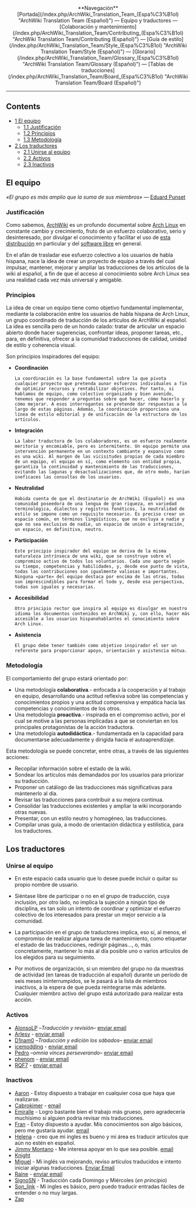 <center>**Navegación**</center>

<center>[Portada](/index.php/ArchWiki_Translation_Team_(Espa%C3%B1ol) "ArchWiki Translation Team (Español)") — <a class="mw-selflink selflink">Equipo y traductores</a> — [Colaboración y mantenimiento](/index.php/ArchWiki_Translation_Team/Contributing_(Espa%C3%B1ol) "ArchWiki Translation Team/Contributing (Español)") — [Guía de estilo](/index.php/ArchWiki_Translation_Team/Style_(Espa%C3%B1ol) "ArchWiki Translation Team/Style (Español)") — [Glorario](/index.php/ArchWiki_Translation_Team/Glossary_(Espa%C3%B1ol) "ArchWiki Translation Team/Glossary (Español)") — [Tablas de traducciones](/index.php/ArchWiki_Translation_Team/Board_(Espa%C3%B1ol) "ArchWiki Translation Team/Board (Español)")</center>

* * *

## Contents

*   [1 El equipo](#El_equipo)
    *   [1.1 Justificación](#Justificaci.C3.B3n)
    *   [1.2 Principios](#Principios)
    *   [1.3 Metodología](#Metodolog.C3.ADa)
*   [2 Los traductores](#Los_traductores)
    *   [2.1 Unirse al equipo](#Unirse_al_equipo)
    *   [2.2 Activos](#Activos)
    *   [2.3 Inactivos](#Inactivos)

## El equipo

*«El grupo es más amplio que la suma de sus miembros»* — [Eduard Punset](https://en.wikipedia.org/wiki/es:Eduardo_Punset "wikipedia:es:Eduardo Punset")

### Justificación

Como sabemos, [ArchWiki](/index.php/ArchWiki:About_(Espa%C3%B1ol) "ArchWiki:About (Español)") es un profundo documental sobre [Arch Linux](/index.php/Arch_Linux_(Espa%C3%B1ol) "Arch Linux (Español)") en constante cambio y crecimiento, fruto de un esfuerzo colaborativo, serio y desinteresado, por divulgar el conocimiento y facilitar el uso de [esta distribución](https://en.wikipedia.org/wiki/es:Arch_Linux "wikipedia:es:Arch Linux") en particular y del [software libre](https://en.wikipedia.org/wiki/es:Software_libre "wikipedia:es:Software libre") en general.

En el afán de trasladar ese esfuerzo colectivo a los usuarios de habla hispana, nace la idea de crear un proyecto de equipo a través del cual impulsar, mantener, mejorar y ampliar las traducciones de los artículos de la wiki al español, a fin de que el acceso al conocimiento sobre Arch Linux sea una realidad cada vez más universal y amigable.

### Principios

La idea de crear un equipo tiene como objetivo fundamental implementar, mediante la colaboración entre los usuarios de habla hispana de Arch Linux, un grupo coordinado de traducción de los artículos de ArchWiki al español. La idea es sencilla pero de un hondo calado: tratar de articular un espacio abierto donde hacer sugerencias, confrontar ideas, proponer tareas, etc., para, en definitiva, ofrecer a la comunidad traducciones de calidad, unidad de estilo y coherencia visual.

Son principios inspiradores del equipo:

*   **Coordinación**

    	La coordinación es la base fundamental sobre la que pivota cualquier proyecto que pretenda aunar esfuerzos individuales a fin de optimizar recursos y rentabilizar objetivos. Por tanto, si hablamos de equipo, como colectivo organizado y bien avenido, tenemos que responder a preguntas sobre qué hacer, cómo hacerlo y cómo mejorar. A esos interrogantes se pretende dar respuestas a lo largo de estas páginas. Además, la coordinación proporciona una línea de estilo editorial y de unificación de la estructura de los artículos.

*   **Integración**

    	La labor traductora de los colaboradores, es un esfuerzo realmente meritorio y encomiable, pero es intermitente. Un equipo permite una intervención permanente en un contexto cambiante y expansivo como es una wiki. Al margen de las vicisitudes propias de cada miembro de un equipo, el equipo en sí, como elemento con entidad propia, garantiza la continuidad y mantenimiento de las traducciones, evitando las lagunas y desactualizaciones que, de otro modo, harían ineficaces las consultas de los usuarios.

*   **Neutralidad**

    	Habida cuenta de que el destinatario de ArchWiki (Español) es una comunidad poseedora de una lengua de gran riqueza, en variedad terminológica, dialectos y registros fonéticos, la neutralidad de estilo se impone como un requisito necesario. Es preciso crear un espacio común, en términos lingüísticos, que no excluya a nadie y que no sea exclusivo de nadie, un espacio de unión e integración, un espacio, en definitiva, neutro.

*   **Participación**

    	Este principio inspirador del equipo se deriva de la misma naturaleza intrínseca de una wiki, que se construye sobre el compromiso activo de todos los voluntarios. Cada uno aporta según su tiempo, competencias y habilidades, y, desde ese punto de vista, todas las contribuciones son igualmente valiosas e importantes. Ninguna «parte» del equipo destaca por encima de las otras, todas son imprescindibles para formar el todo y, desde esa perspectiva, todas son iguales y necesarias.

*   **Accesibilidad**

    	Otro principio rector que inspira al equipo es divulgar en nuestro idioma los documentos contenidos en ArchWiki y, con ello, hacer más accesible a los usuarios hispanohablantes el conocimiento sobre Arch Linux.

*   **Asistencia**

    	El grupo debe tener también como objetivo inspirador el ser un referente para proporcionar apoyo, orientación y asistencia mútua.

### Metodología

El comportamiento del grupo estará orientado por:

*   Una metodología **colaborativa**.- enfocada a la cooperación y al trabajo en equipo, desarrollando una actitud reflexiva sobre las competencias y conocimientos propios y una actitud comprensiva y empática hacia las competencias y conocimientos de los otros.
*   Una metodología **proactiva**.- inspirada en el compromiso activo, por el cual se motive a las personas implicadas a que se conviertan en los principales protagonistas de la acción traductora.
*   Una metodología **autodidáctica**.- fundamentada en la capacidad para documentarse adecuadamente y dirigida hacia el autoaprendizaje.

Esta metodología se puede concretar, entre otras, a través de las siguientes acciones:

*   Recopilar información sobre el estado de la wiki.
*   Sondear los artículos más demandados por los usuarios para priorizar su traducción.
*   Proponer un catálogo de las traducciones más significativas para mántenerlo al día.
*   Revisar las traducciones para contribuir a su mejora continua.
*   Consolidar las traducciones existentes y ampliar la wiki incorporando otras nuevas.
*   Presentar, con un estilo neutro y homogéneo, las traducciones.
*   Compilar unas guía, a modo de orientación didáctica y estilística, para los traductores.

## Los traductores

### Unirse al equipo

*   En este espacio cada usuario que lo desee puede incluir o quitar su propio nombre de usuario.

*   Siéntase libre de participar o no en el grupo de traducción, cuya inclusión, por otro lado, no implica la sujeción a ningún tipo de disciplina, es tan solo un intento de coordinar y optimizar el esfuerzo colectivo de los interesados para prestar un mejor servicio a la comunidad.

*   La participación en el grupo de traductores implica, eso sí, al menos, el compromiso de realizar alguna tarea de mantenimiento, como etiquetar el estado de las traducciones, redirigir páginas..., o, más concretamente, mantener lo más al día posible uno o varios artículos de los elegidos para su seguimiento.

*   Por motivos de organización, si un miembro del grupo no da muestras de actividad (en tareas de traducción al español) durante un período de seis meses ininterrumpidos, se le pasará a la lista de miembros inactivos, a la espera de que pueda reintegrarse más adelante. Cualquier miembro activo del grupo está autorizado para realizar esta acción.

### Activos

*   [AlonsoLP](/index.php/User:AlonsoLP "User:AlonsoLP") –*Traducción y revisión*– [enviar email](/index.php/Special:EmailUser/AlonsoLP "Special:EmailUser/AlonsoLP")
*   [Arlesy](/index.php/User:Arlesy "User:Arlesy") - [enviar email](/index.php/Special:EmailUser/Arlesy "Special:EmailUser/Arlesy")
*   [D1nam0](/index.php/User:D1nam0 "User:D1nam0") –*Traducción y edición los sábados*– [enviar email](/index.php/Special:EmailUser/D1nam0 "Special:EmailUser/D1nam0")
*   [icemodding](/index.php/User:Icemodding "User:Icemodding") - [enviar email](/index.php/Special:EmailUser/icemodding "Special:EmailUser/icemodding")
*   [Pedro](/index.php/User:Pedro "User:Pedro") –*omnia vinces perseverando*– [enviar email](/index.php/Special:EmailUser/Pedro "Special:EmailUser/Pedro")
*   [phenom](/index.php?title=User:Phenom&action=edit&redlink=1 "User:Phenom (page does not exist)") - [enviar email](/index.php/Special:EmailUser/phenom "Special:EmailUser/phenom")
*   [RQF7](/index.php?title=User:RQF7&action=edit&redlink=1 "User:RQF7 (page does not exist)") - [enviar email](/index.php/Special:EmailUser/RQF7 "Special:EmailUser/RQF7")

### Inactivos

*   [Aaron](/index.php/User:Ajrl "User:Ajrl") - Estoy dispuesto a trabajar en cualquier cosa que haya que realizarse.
*   [Cabrokimer](/index.php?title=User:Cabrokimer&action=edit&redlink=1 "User:Cabrokimer (page does not exist)") - [email](/index.php/Special:EmailUser/Cabrokimer "Special:EmailUser/Cabrokimer")
*   [Emiralle](/index.php/User:Emiralle "User:Emiralle") - Logro bastante bien el trabajo más grueso, pero agradecería muchísimo si alguien podría revisar mis traducciones.
*   [Fran](/index.php/User:Fmgb92 "User:Fmgb92") - Estoy dispuesto a ayudar. Mis conocimientos son algo básicos, pero me gustaría ayudar. [email](/index.php/Special:EmailUser/Fmgb92 "Special:EmailUser/Fmgb92")
*   [Helena](/index.php/User:Helena_ryuu "User:Helena ryuu") - creo que mi ingles es bueno y mi área es traducir artículos que aún no estén en español.
*   [Jimmy Montano](/index.php/User:JimmyMontano "User:JimmyMontano") - Me interesa apoyar en lo que sea posible. [email](/index.php/Special:EmailUser/JimmyMontano "Special:EmailUser/JimmyMontano")
*   [Knight](/index.php/User:DKS "User:DKS")
*   [Miguel](/index.php/User:Zodiac_es "User:Zodiac es") - Mi inglés va mejorando, reviso artículos traducidos e intento iniciar algunas traducciones. [Enviar Email](/index.php/Special:EmailUser/zodiac_es "Special:EmailUser/zodiac es")
*   [Raine](/index.php/User:Raine "User:Raine") - [enviar email](/index.php/Special:EmailUser/Raine "Special:EmailUser/Raine")
*   [SignoSN](/index.php/User:SignoSN "User:SignoSN") - Traducción cada Domingo y Miércoles (*en principio*)
*   [Son_link](/index.php?title=User:Son_link&action=edit&redlink=1 "User:Son link (page does not exist)") - Mi ingles es básico, pero puedo traducir entradas fáciles de entender o no muy largas.
*   [Zap](/index.php?title=User:Zap&action=edit&redlink=1 "User:Zap (page does not exist)")